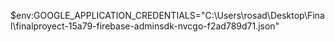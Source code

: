 $env:GOOGLE_APPLICATION_CREDENTIALS="C:\Users\rosad\Desktop\Final\finalproyect-15a79-firebase-adminsdk-nvcgo-f2ad789d71.json"